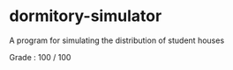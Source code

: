 # dormitory-simulator
A program for simulating the distribution of student houses

Grade : 100 / 100
